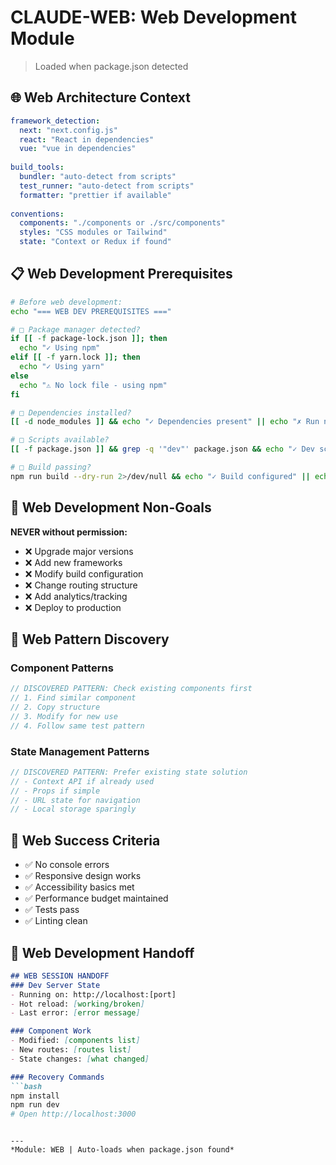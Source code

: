 # CLAUDE-WEB: Web Development Module
> Loaded when package.json detected

## 🌐 Web Architecture Context
```yaml
framework_detection:
  next: "next.config.js"
  react: "React in dependencies"
  vue: "vue in dependencies"
  
build_tools:
  bundler: "auto-detect from scripts"
  test_runner: "auto-detect from scripts"
  formatter: "prettier if available"
  
conventions:
  components: "./components or ./src/components"
  styles: "CSS modules or Tailwind"
  state: "Context or Redux if found"
```

## 📋 Web Development Prerequisites
```bash
# Before web development:
echo "=== WEB DEV PREREQUISITES ==="

# □ Package manager detected?
if [[ -f package-lock.json ]]; then
  echo "✓ Using npm"
elif [[ -f yarn.lock ]]; then  
  echo "✓ Using yarn"
else
  echo "⚠️ No lock file - using npm"
fi

# □ Dependencies installed?
[[ -d node_modules ]] && echo "✓ Dependencies present" || echo "✗ Run npm install"

# □ Scripts available?
[[ -f package.json ]] && grep -q '"dev"' package.json && echo "✓ Dev script found" || echo "✗ No dev script"

# □ Build passing?
npm run build --dry-run 2>/dev/null && echo "✓ Build configured" || echo "⚠️ Build not configured"
```

## 🚫 Web Development Non-Goals
**NEVER without permission:**
- ❌ Upgrade major versions
- ❌ Add new frameworks
- ❌ Modify build configuration
- ❌ Change routing structure
- ❌ Add analytics/tracking
- ❌ Deploy to production

## 🔄 Web Pattern Discovery

### Component Patterns
```javascript
// DISCOVERED PATTERN: Check existing components first
// 1. Find similar component
// 2. Copy structure
// 3. Modify for new use
// 4. Follow same test pattern
```

### State Management Patterns
```javascript
// DISCOVERED PATTERN: Prefer existing state solution
// - Context API if already used
// - Props if simple
// - URL state for navigation
// - Local storage sparingly
```

## 🎯 Web Success Criteria
- ✅ No console errors
- ✅ Responsive design works
- ✅ Accessibility basics met
- ✅ Performance budget maintained
- ✅ Tests pass
- ✅ Linting clean

## 🔧 Web Development Handoff
```markdown
## WEB SESSION HANDOFF
### Dev Server State
- Running on: http://localhost:[port]
- Hot reload: [working/broken]
- Last error: [error message]

### Component Work
- Modified: [components list]
- New routes: [routes list]
- State changes: [what changed]

### Recovery Commands
```bash
npm install
npm run dev
# Open http://localhost:3000
```
```

---
*Module: WEB | Auto-loads when package.json found*